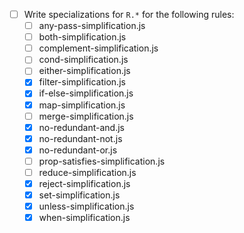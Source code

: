- [ ] Write specializations for `R.*` for the following rules:
  - [ ] any-pass-simplification.js
  - [ ] both-simplification.js
  - [ ] complement-simplification.js
  - [ ] cond-simplification.js
  - [ ] either-simplification.js
  - [x] filter-simplification.js
  - [x] if-else-simplification.js
  - [x] map-simplification.js
  - [ ] merge-simplification.js
  - [x] no-redundant-and.js
  - [x] no-redundant-not.js
  - [x] no-redundant-or.js
  - [ ] prop-satisfies-simplification.js
  - [ ] reduce-simplification.js
  - [x] reject-simplification.js
  - [x] set-simplification.js
  - [x] unless-simplification.js
  - [x] when-simplification.js

